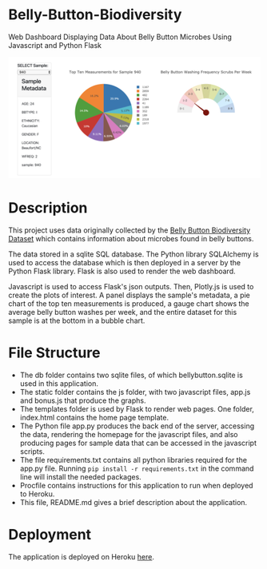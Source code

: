 # Belly-Button-Biodiversity
Web Dashboard Displaying Data About Belly Button Microbes Using Javascript and Python Flask

![screenshot](https://github.com/ejhagee/Belly-Button-Biodiversity/blob/master/images/screenshot.png)

# Description
This project uses data originally collected by the [Belly Button Biodiversity Dataset](http://robdunnlab.com/projects/belly-button-biodiversity/) which contains information about microbes found in belly buttons.

The data stored in a sqlite SQL database.  The Python library SQLAlchemy is used to access the database which is then deployed in a server by the Python Flask library.  Flask is also used to render the web dashboard.

Javascript is used to access Flask's json outputs.  Then, Plotly.js is used to create the plots of interest.  A panel displays the sample's metadata, a pie chart of the top ten measurements is produced, a gauge chart shows the average belly button washes per week, and the entire dataset for this sample is at the bottom in a bubble chart.

# File Structure
 - The db folder contains two sqlite files, of which bellybutton.sqlite is used in this application.
 - The static folder contains the js folder, with two javascript files, app.js and bonus.js that produce the graphs.
 - The templates folder is used by Flask to render web pages.  One folder, index.html contains the home page template.
 - The Python file app.py produces the back end of the server, accessing the data, rendering the homepage for the javascript files, and also producing pages for sample data that can be accessed in the javascript scripts.
 - The file requirements.txt contains all python libraries required for the app.py file.  Running `pip install -r requirements.txt` in the command line will install the needed packages.
 - Procfile contains instructions for this application to run when deployed to Heroku.
 - This file, README.md gives a brief description about the application.

# Deployment
The application is deployed on Heroku [here](https://belly-button-final-erichagee.herokuapp.com/).
